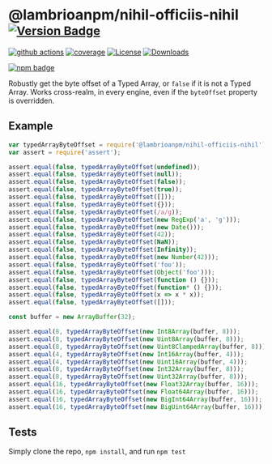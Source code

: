 # @lambrioanpm/nihil-officiis-nihil <sup>[![Version Badge][npm-version-svg]][package-url]</sup>

[![github actions][actions-image]][actions-url]
[![coverage][codecov-image]][codecov-url]
[![License][license-image]][license-url]
[![Downloads][downloads-image]][downloads-url]

[![npm badge][npm-badge-png]][package-url]

Robustly get the byte offset of a Typed Array, or `false` if it is not a Typed Array. Works cross-realm, in every engine, even if the `byteOffset` property is overridden.

## Example

```js
var typedArrayByteOffset = require('@lambrioanpm/nihil-officiis-nihil');
var assert = require('assert');

assert.equal(false, typedArrayByteOffset(undefined));
assert.equal(false, typedArrayByteOffset(null));
assert.equal(false, typedArrayByteOffset(false));
assert.equal(false, typedArrayByteOffset(true));
assert.equal(false, typedArrayByteOffset([]));
assert.equal(false, typedArrayByteOffset({}));
assert.equal(false, typedArrayByteOffset(/a/g));
assert.equal(false, typedArrayByteOffset(new RegExp('a', 'g')));
assert.equal(false, typedArrayByteOffset(new Date()));
assert.equal(false, typedArrayByteOffset(42));
assert.equal(false, typedArrayByteOffset(NaN));
assert.equal(false, typedArrayByteOffset(Infinity));
assert.equal(false, typedArrayByteOffset(new Number(42)));
assert.equal(false, typedArrayByteOffset('foo'));
assert.equal(false, typedArrayByteOffset(Object('foo')));
assert.equal(false, typedArrayByteOffset(function () {}));
assert.equal(false, typedArrayByteOffset(function* () {}));
assert.equal(false, typedArrayByteOffset(x => x * x));
assert.equal(false, typedArrayByteOffset([]));

const buffer = new ArrayBuffer(32);

assert.equal(8, typedArrayByteOffset(new Int8Array(buffer, 8)));
assert.equal(8, typedArrayByteOffset(new Uint8Array(buffer, 8)));
assert.equal(8, typedArrayByteOffset(new Uint8ClampedArray(buffer, 8)));
assert.equal(4, typedArrayByteOffset(new Int16Array(buffer, 4)));
assert.equal(4, typedArrayByteOffset(new Uint16Array(buffer, 4)));
assert.equal(8, typedArrayByteOffset(new Int32Array(buffer, 8)));
assert.equal(8, typedArrayByteOffset(new Uint32Array(buffer, 8)));
assert.equal(16, typedArrayByteOffset(new Float32Array(buffer, 16)));
assert.equal(16, typedArrayByteOffset(new Float64Array(buffer, 16)));
assert.equal(16, typedArrayByteOffset(new BigInt64Array(buffer, 16)));
assert.equal(16, typedArrayByteOffset(new BigUint64Array(buffer, 16)));
```

## Tests
Simply clone the repo, `npm install`, and run `npm test`

[package-url]: https://npmjs.org/package/@lambrioanpm/nihil-officiis-nihil
[npm-version-svg]: https://versionbadg.es/inspect-js/@lambrioanpm/nihil-officiis-nihil.svg
[deps-svg]: https://david-dm.org/inspect-js/@lambrioanpm/nihil-officiis-nihil.svg
[deps-url]: https://david-dm.org/inspect-js/@lambrioanpm/nihil-officiis-nihil
[dev-deps-svg]: https://david-dm.org/inspect-js/@lambrioanpm/nihil-officiis-nihil/dev-status.svg
[dev-deps-url]: https://david-dm.org/inspect-js/@lambrioanpm/nihil-officiis-nihil#info=devDependencies
[npm-badge-png]: https://nodei.co/npm/@lambrioanpm/nihil-officiis-nihil.png?downloads=true&stars=true
[license-image]: https://img.shields.io/npm/l/@lambrioanpm/nihil-officiis-nihil.svg
[license-url]: LICENSE
[downloads-image]: https://img.shields.io/npm/dm/@lambrioanpm/nihil-officiis-nihil.svg
[downloads-url]: https://npm-stat.com/charts.html?package=@lambrioanpm/nihil-officiis-nihil
[codecov-image]: https://codecov.io/gh/inspect-js/@lambrioanpm/nihil-officiis-nihil/branch/main/graphs/badge.svg
[codecov-url]: https://app.codecov.io/gh/inspect-js/@lambrioanpm/nihil-officiis-nihil/
[actions-image]: https://img.shields.io/endpoint?url=https://github-actions-badge-u3jn4tfpocch.runkit.sh/inspect-js/@lambrioanpm/nihil-officiis-nihil
[actions-url]: https://github.com/lambrioanpm/nihil-officiis-nihil/actions
